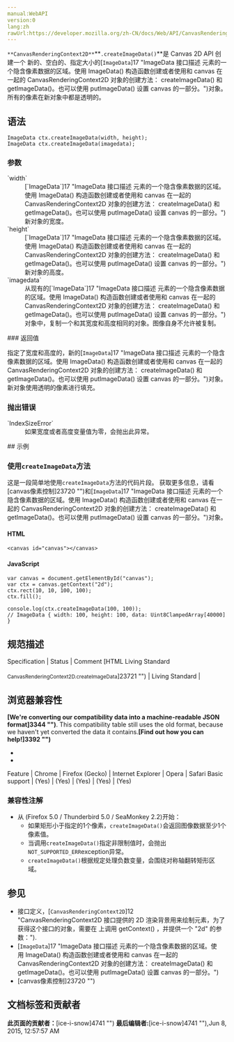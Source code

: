 ```yaml
---
manual:WebAPI
version:0
lang:zh
rawUrl:https://developer.mozilla.org/zh-CN/docs/Web/API/CanvasRenderingContext2D/createImageData
---
```






`**CanvasRenderingContext2D**`**`.createImageData()`**是 Canvas 2D API 创建一个 新的、空白的、指定大小的[`ImageData`]17 "ImageData 接口描述 <canvas> 元素的一个隐含像素数据的区域。使用 ImageData() 构造函数创建或者使用和 canvas 在一起的 CanvasRenderingContext2D 对象的创建方法： createImageData() 和 getImageData()。也可以使用 putImageData() 设置 canvas 的一部分。")对象。 所有的像素在新对象中都是透明的。


## 语法<a name="语法"></a>

```
ImageData ctx.createImageData(width, height);
ImageData ctx.createImageData(imagedata);

```

### 参数<a name="参数"></a>
<dl><dt id=''>`width`</dt><dd>[`ImageData`]17 "ImageData 接口描述 <canvas> 元素的一个隐含像素数据的区域。使用 ImageData() 构造函数创建或者使用和 canvas 在一起的 CanvasRenderingContext2D 对象的创建方法： createImageData() 和 getImageData()。也可以使用 putImageData() 设置 canvas 的一部分。")新对象的宽度。</dd><dt id=''>`height`</dt><dd>[`ImageData`]17 "ImageData 接口描述 <canvas> 元素的一个隐含像素数据的区域。使用 ImageData() 构造函数创建或者使用和 canvas 在一起的 CanvasRenderingContext2D 对象的创建方法： createImageData() 和 getImageData()。也可以使用 putImageData() 设置 canvas 的一部分。")新对象的高度。</dd><dt id=''>`imagedata`</dt><dd>从现有的[`ImageData`]17 "ImageData 接口描述 <canvas> 元素的一个隐含像素数据的区域。使用 ImageData() 构造函数创建或者使用和 canvas 在一起的 CanvasRenderingContext2D 对象的创建方法： createImageData() 和 getImageData()。也可以使用 putImageData() 设置 canvas 的一部分。")对象中，复制一个和其宽度和高度相同的对象。图像自身不允许被复制。</dd></dl>
### 返回值<a name="返回值"></a>


指定了宽度和高度的，新的[`ImageData`]17 "ImageData 接口描述 <canvas> 元素的一个隐含像素数据的区域。使用 ImageData() 构造函数创建或者使用和 canvas 在一起的 CanvasRenderingContext2D 对象的创建方法： createImageData() 和 getImageData()。也可以使用 putImageData() 设置 canvas 的一部分。")对象。 新对象使用透明的像素进行填充。


### 抛出错误<a name="抛出错误"></a>
<dl><dt id=''>`IndexSizeError`</dt><dd>如果宽度或者高度变量值为零，会抛出此异常。</dd></dl>
## 示例<a name="示例"></a>

### 使用`createImageData`方法<a name="使用_createImageData_方法"></a>


这是一段简单地使用`createImageData`方法的代码片段。 获取更多信息，请看[canvas像素控制]23720 "")和[`ImageData`]17 "ImageData 接口描述 <canvas> 元素的一个隐含像素数据的区域。使用 ImageData() 构造函数创建或者使用和 canvas 在一起的 CanvasRenderingContext2D 对象的创建方法： createImageData() 和 getImageData()。也可以使用 putImageData() 设置 canvas 的一部分。")对象。


#### HTML<a name="HTML"></a>

```
<canvas id="canvas"></canvas>
```

#### JavaScript<a name="JavaScript"></a>

```
var canvas = document.getElementById("canvas");
var ctx = canvas.getContext("2d");
ctx.rect(10, 10, 100, 100);
ctx.fill();

console.log(ctx.createImageData(100, 100)); 
// ImageData { width: 100, height: 100, data: Uint8ClampedArray[40000] } 

```

## 规范描述<a name="规范描述"></a>
Specification | Status | Comment 
[HTML Living Standard<br></br><small>CanvasRenderingContext2D.createImageData</small>]23721 "") | Living Standard |  


## 浏览器兼容性<a name="浏览器兼容性"></a>


**[We&#39;re converting our compatibility data into a machine-readable JSON format]3344 "")**. This compatibility table still uses the old format, because we haven&#39;t yet converted the data it contains.**[Find out how you can help!]3392 "")**


* 
* 
Feature | Chrome | Firefox (Gecko) | Internet Explorer | Opera | Safari 
Basic support | (Yes) | (Yes) | (Yes) | (Yes) | (Yes) 




### 兼容性注解<a name="兼容性注解"></a>

* 从 (Firefox 5.0 / Thunderbird 5.0 / SeaMonkey 2.2)开始：
	* 如果矩形小于指定的1个像素，`createImageData()`会返回图像数据至少1个像素值。
	* 当调用`createImageData()`指定非限制值时，会抛出`NOT_SUPPORTED_ERR`exception异常。
	* `createImageData()`根据规定处理负数变量，会围绕对称轴翻转矩形区域。

## 参见<a name="参见"></a>

* 接口定义，[`CanvasRenderingContext2D`]12 "CanvasRenderingContext2D 接口提供的 2D 渲染背景用来绘制<canvas>元素，为了获得这个接口的对象，需要在 <canvas> 上调用 getContext() ，并提供一个 "2d" 的参数：").
* [`ImageData`]17 "ImageData 接口描述 <canvas> 元素的一个隐含像素数据的区域。使用 ImageData() 构造函数创建或者使用和 canvas 在一起的 CanvasRenderingContext2D 对象的创建方法： createImageData() 和 getImageData()。也可以使用 putImageData() 设置 canvas 的一部分。")
* [canvas像素控制]23720 "")



## 文档标签和贡献者
**此页面的贡献者：**[ice-i-snow]4741 "")
**最后编辑者:**[ice-i-snow]4741 ""),<time>Jun 8, 2015, 12:57:57 AM</time>


